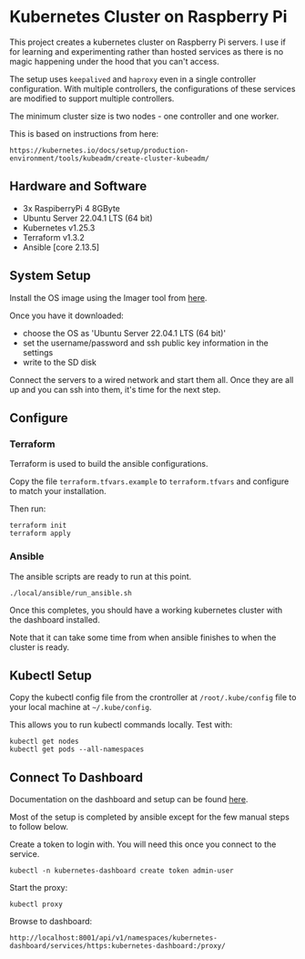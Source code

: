 # Kubernetes Cluster on Raspberry Pi

This project creates a kubernetes cluster on Raspberry Pi servers. I use if for learning and experimenting
rather than hosted services as there is no magic happening under the hood that you can't access.

The setup uses `keepalived` and `haproxy` even in a single controller configuration. With multiple controllers,
the configurations of these services are modified to support multiple controllers.

The minimum cluster size is two nodes - one controller and one worker.

This is based on instructions from here:

    https://kubernetes.io/docs/setup/production-environment/tools/kubeadm/create-cluster-kubeadm/

## Hardware and Software

* 3x RaspiberryPi 4 8GByte
* Ubuntu Server 22.04.1 LTS (64 bit)
* Kubernetes v1.25.3
* Terraform v1.3.2
* Ansible [core 2.13.5]

## System Setup

Install the OS image using the Imager tool from [here](https://www.raspberrypi.com/software/).

Once you have it downloaded:

* choose the OS as 'Ubuntu Server 22.04.1 LTS (64 bit)'
* set the username/password and ssh public key information in the settings
* write to the SD disk

Connect the servers to a wired network and start them all. Once they are all up and you can ssh into
them, it's time for the next step.

## Configure

### Terraform

Terraform is used to build the ansible configurations.

Copy the file `terraform.tfvars.example` to `terraform.tfvars` and configure to match your installation.

Then run:

    terraform init
    terraform apply

### Ansible

The ansible scripts are ready to run at this point.

    ./local/ansible/run_ansible.sh

Once this completes, you should have a working kubernetes cluster with the dashboard installed.

Note that it can take some time from when ansible finishes to when the cluster is ready.

## Kubectl Setup

Copy the kubectl config file from the crontroller at `/root/.kube/config` file to your local machine
at `~/.kube/config`.

This allows you to run kubectl commands locally. Test with:

    kubectl get nodes
    kubectl get pods --all-namespaces


## Connect To Dashboard

Documentation on the dashboard and setup can be found [here](https://github.com/kubernetes/dashboard).

Most of the setup is completed by ansible except for the few manual steps to follow below.

Create a token to login with. You will need this once you connect to the service.

    kubectl -n kubernetes-dashboard create token admin-user

Start the proxy:

    kubectl proxy

Browse to dashboard:

    http://localhost:8001/api/v1/namespaces/kubernetes-dashboard/services/https:kubernetes-dashboard:/proxy/

